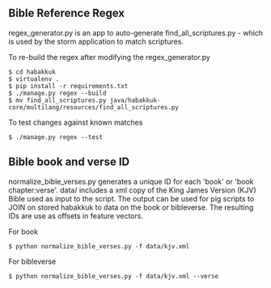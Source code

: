 ## Bible Reference Regex

regex_generator.py is an app to auto-generate find_all_scriptures.py - which is used by the storm application to match scriptures.    

To re-build the regex after modifying the regex_generator.py  
  
    $ cd habakkuk    
    $ virtualenv .     
    $ pip install -r requirements.txt
    $ ./manage.py regex --build      
    $ mv find_all_scriptures.py java/habakkuk-core/multilang/resources/find_all_scriptures.py    


To test changes against known matches    

    $ ./manage.py regex --test    


## Bible book and verse ID
normalize_bible_verses.py generates a unique ID for each 'book' or 'book chapter:verse'. data/ 
includes a xml copy of the King James Version (KJV) Bible used as input to the script.
The output can be used for pig scripts to JOIN on stored habakkuk to data on the book or bibleverse.
The resulting IDs are use as offsets in feature vectors.

For book

    $ python normalize_bible_verses.py -f data/kjv.xml

For bibleverse

    $ python normalize_bible_verses.py -f data/kjv.xml --verse

